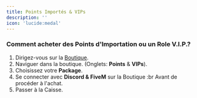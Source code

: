 ```yaml
---
title: Points Importés & VIPs
description: ''
icon: 'lucide:medal'
---
```


### Comment acheter des Points d'Importation ou un Role V.I.P.?
1. Dirigez-vous sur la [Boutique](https://cityzenrp.tebex.io/).
2. Naviguer dans la boutique. (Onglets: **Points** & **VIPs**).
3. Choisissez votre **Package**.
4. Se connecter avec **Discord & FiveM** sur la Boutique :br Avant de procéder à l'achat.
5. Passer à la Caisse.
